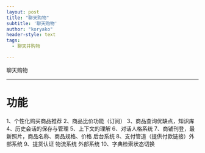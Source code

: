 ```yaml
---
layout: post
title: "聊天购物"
subtitle: '聊天购物'
author: "koryako"
header-style: text
tags:
  - 聊天并购物
  
---
```


聊天购物

---


# 功能


1、个性化购买商品推荐
2、商品比价功能（订阅）
3、商品查询优缺点，知识库
4、历史会话的保存与管理
5、上下文的理解
6、对话人格系统
7、商铺刊登，最新照片，商品名称、商品规格、价格 后台系统
8、支付管道（提供付款链接）外部系统 
9、提货认证 物流系统 外部系统
10、字典检索状态切换